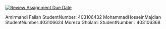 [![Review Assignment Due Date](https://classroom.github.com/assets/deadline-readme-button-22041afd0340ce965d47ae6ef1cefeee28c7c493a6346c4f15d667ab976d596c.svg)](https://classroom.github.com/a/iDQJgb-p)


Amirmahdi Fallah StudentNumber: 403106432
MohammadHosseinMajdian  StudentNumber:403106624
Moreza Gholami StudentNumber : 403106368
